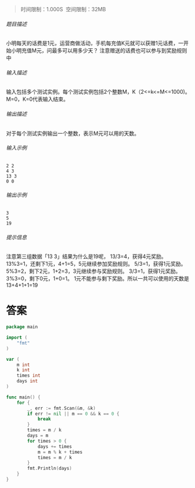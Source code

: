 >时间限制：1.000S  空间限制：32MB

###### 题目描述

小明每天的话费是1元，运营商做活动，手机每充值K元就可以获赠1元话费，一开始小明充值M元，问最多可以用多少天？ 注意赠送的话费也可以参与到奖励规则中

###### 输入描述

输入包括多个测试实例。每个测试实例包括2个整数M，K（2<=k<=M<=1000)。M=0，K=0代表输入结束。

###### 输出描述

对于每个测试实例输出一个整数，表示M元可以用的天数。

###### 输入示例

```
2 2
4 3
13 3
0 0
```

###### 输出示例

```
3
5
19
```

###### 提示信息

注意第三组数据「13 3」结果为什么是19呢， 13/3=4，获得4元奖励。 13%3=1，还剩下1元，4+1=5，5元继续参加奖励规则。 5/3=1，获得1元奖励。 5%3=2，剩下2元，1+2=3，3元继续参与奖励规则。 3/3=1，获得1元奖励。 3%3=0，剩下0元，1+0=1。 1元不能参与剩下奖励。所以一共可以使用的天数是 13+4+1+1=19

# 答案
```go
package main

import (
    "fmt"
)

var (
    m int
    k int
    times int
    days int
)

func main() {
    for {
        _, err := fmt.Scan(&m, &k)
        if err != nil || m == 0 && k == 0 {
            break
        }
        times = m / k
        days = m
        for times > 0 {
            days += times
            m = m % k + times
            times = m / k
        }
        fmt.Println(days)
    }
}
```
